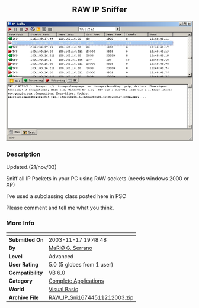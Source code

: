 ﻿<div align="center">

## RAW IP Sniffer

<img src="PIC20031121759129194.jpg">
</div>

### Description

Updated.(21/nov/03)

Sniff all IP Packets in your PC using RAW sockets (needs windows 2000 or XP)

I´ve used a subclassing class posted here in PSC

Please comment and tell me what you think.
 
### More Info
 


<span>             |<span>
---                |---
**Submitted On**   |2003-11-17 19:48:48
**By**             |[MaRiØ G\. Serrano](https://github.com/Planet-Source-Code/PSCIndex/blob/master/ByAuthor/mari-g-serrano.md)
**Level**          |Advanced
**User Rating**    |5.0 (5 globes from 1 user)
**Compatibility**  |VB 6\.0
**Category**       |[Complete Applications](https://github.com/Planet-Source-Code/PSCIndex/blob/master/ByCategory/complete-applications__1-27.md)
**World**          |[Visual Basic](https://github.com/Planet-Source-Code/PSCIndex/blob/master/ByWorld/visual-basic.md)
**Archive File**   |[RAW\_IP\_Sni16744511212003\.zip](https://github.com/Planet-Source-Code/mari-g-serrano-raw-ip-sniffer__1-49879/archive/master.zip)








